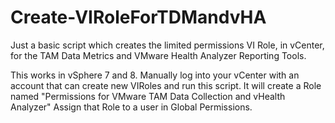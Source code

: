 # Create-VIRoleForTDMandvHA
Just a basic script which creates the limited permissions VI Role, in vCenter, for the TAM Data Metrics and VMware Health Analyzer Reporting Tools.

This works in vSphere 7 and 8.
Manually log into your vCenter with an account that can create new VIRoles and run this script. 
It will create a Role named "Permissions for VMware TAM Data Collection and vHealth Analyzer"
Assign that Role to a user in Global Permissions.
